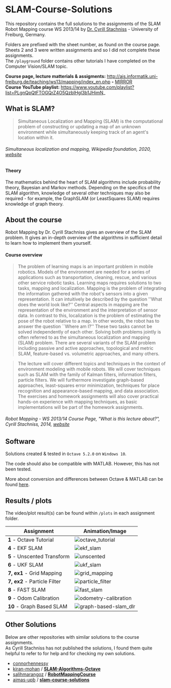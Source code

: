 # SLAM-Course-Solutions 
This repository contains the full solutions to the assignments of the SLAM Robot Mapping course WS 2013/14 by [Dr. Cyrill Stachniss](http://www.informatik.uni-freiburg.de/~stachnis) - University of Freiburg, Germany.

Folders are prefixed with the sheet number, as found on the course page.   
Sheets 2 and 3 were written assignments and so I did not complete these assignments.   
The `/playground` folder contains other tutorials I have completed on the Computer Vision/SLAM topic.

**Course page, lecture matterials & assigments:**  http://ais.informatik.uni-freiburg.de/teaching/ws13/mapping/index_en.php  **-**  [MIRROR](https://web.archive.org/web/20191216041354/http://ais.informatik.uni-freiburg.de/teaching/ws13/mapping/index_en.php)   
**Course YouTube playlist:** https://www.youtube.com/playlist?list=PLgnQpQtFTOGQrZ4O5QzbIHgl3b1JHimN_

## What is SLAM?
> Simultaneous Localization and Mapping (SLAM) is the computational problem of constructing or updating a map of an unknown environment while simultaneously keeping track of an agent's location within it.   

######  *Simultaneous localization and mapping*, Wikipedia foundation, 2020, [website](https://en.wikipedia.org/wiki/Simultaneous_localization_and_mapping)

#### Theory
The mathematics behind the heart of SLAM algorithms include probability theory, Bayesian and Markov methods. Depending on the specifics of the SLAM algorithm, knowledge of several other techniques may also be required - for example, the GraphSLAM (or LeastSquares SLAM) requires knowledge of graph theory.   
   
   
## About the course
Robot Mapping by Dr. Cyrill Stachniss gives an overview of the SLAM problem. It gives an in-depth overview of the algorithms in sufficient detail to learn how to implement them yourself.

#### Course overview
>The problem of learning maps is an important problem in mobile robotics. Models of the environment are needed for a series of applications such as transportation, cleaning, rescue, and various other service robotic tasks. Learning maps requires solutions to two tasks, mapping and localization. Mapping is the problem of integrating the information gathered with the robot's sensors into a given representation. It can intuitively be described by the question ''What does the world look like?'' Central aspects in mapping are the representation of the environment and the interpretation of sensor data. In contrast to this, localization is the problem of estimating the pose of the robot relative to a map. In other words, the robot has to answer the question ``Where am I?'' These two tasks cannot be solved independently of each other. Solving both problems jointly is often referred to as the simultaneous localization and mapping (SLAM) problem. There are several variants of the SLAM problem including passive and active approaches, topological and metric SLAM, feature-based vs. volumetric approaches, and many others.   

>The lecture will cover different topics and techniques in the context of environment modeling with mobile robots. We will cover techniques such as SLAM with the family of Kalman filters, information filters, particle filters. We will furthermore investigate graph-based approaches, least-squares error minimization, techniques for place recognition and appearance-based mapping, and data association. The exercises and homework assignments will also cover practical hands-on experience with mapping techniques, as basic implementations will be part of the homework assignments.

######  *Robot Mapping - WS 2013/14 Course Page*, "What is this lecture about?", Cyrill Stachniss, 2014, [website](http://ais.informatik.uni-freiburg.de/teaching/ws13/mapping/index_en.php)

## Software
Solutions created & tested in `Octave 5.2.0` on `Windows 10`.       

The code should also be compatible with MATLAB. However, this has not been tested.   

More about conversion and differences between Octave & MATLAB can be found [here](https://en.wikibooks.org/wiki/MATLAB_Programming/Differences_between_Octave_and_MATLAB).

## Results / plots
The video/plot result(s) can be found within `/plots` in each assignment folder.

| Assignment                   | Animation/Image                                                              | 
| ---------------------------- | ---------------------------------------------------------------------------- | 
| **1** - Octave Tutorial      | ![octave_tutorial](s1_octave_tutorial/plots/odom.gif)                        | 
| **4** - EKF SLAM             | ![ekf_slam](s4_ekf_slam/plots/ekf.gif)                                       | 
| **5** - Unscented Transform  | ![unscented](s5_unscented_transform/plots/unscented.png)                     | 
| **6** - UKF SLAM             | ![ukf_slam](s6_ukf_slam/plots/ukf.gif)                                       | 
| **7, ex1** - Grid Mapping    | ![grid_mapping](s7_ex1_gridmaps/plots/0.1_resolution/gridmap_0.1.gif)        | 
| **7, ex2** - Particle Filter | ![particle_filter](s7_ex2_particle_filter/plots/pf.gif)                      | 
| **8** - FAST SLAM            | ![fast_slam](s8_fast_slam/plots/fast_slam.gif)                               | 
| **9** - Odom Calibration     | ![odometry-calibration](s9_odom_calib/plots/odometry-calibration-result.png) | 
| **10** - Graph Based SLAM    | ![graph-based-slam_dlr](s10_graph-based_slam/plots/dlr.png)                  | 

## Other Solutions
Below are other repositories with similar solutions to the course assignments.   
As Cyrill Stachniss has not published the solutions, I found them quite helpful to refer to for help and for checking my own solutions.
 - [connorhennessy](https://github.com/conorhennessy/SLAM-Course-Solutions)
 -  [kiran-mohan](https://github.com/kiran-mohan) / **[SLAM-Algorithms-Octave](https://github.com/kiran-mohan/SLAM-Algorithms-Octave)**
 -  [salihmarangoz](https://github.com/salihmarangoz) / **[RobotMappingCourse](https://github.com/salihmarangoz/RobotMappingCourse)**
 -  [aimas-upb](https://github.com/aimas-upb) / **[slam-course-solutions](https://github.com/aimas-upb/slam-course-solutions)**

